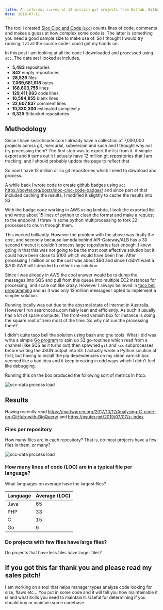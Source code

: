 ```yaml
---
title: An informal survey of 12 million git projects from Github, Bitbucket and Gitlab
date: 2019-07-11
---
```


The tool I created [Sloc Cloc and Code (`scc`)](https://github.com/boyter/scc/) counts lines of code, comments and makes a guess at how complex some code is. The latter is something you need a good sample size to make use of. So I thought I would try running it at all the source code I could get my hands on. 

In this post I am looking at all the code I downloaded and processed using `scc`. The data set I looked at includes,

 - **5,483** repositories
 - **842** empty repositories
 - **28,529** files
 - **7,069,681,918** bytes
 - **168,603,755** lines
 - **129,411,063** code lines
 - **16,584,855** blank lines
 - **22,607,837** comment lines
 - **10,330,300** estimated complexity 
 - **6,325** Bitbucket repositories


## Methodology

Since I have searchcode.com I already have a collection of 7,000,000 projects across git, mercurial, subversion and such and I thought why not try processing them? The first step was to export the list from it. A simple export and it turns out it I actually have 12 million git repositories that I am tracking, and I should probably update the page to reflect that.

So now I have 12 million or so git repositories which I need to download and process.

A while back I wrote code to create github badges using `scc` https://boyter.org/posts/sloc-cloc-code-badges/ and since part of that included caching the results, I modified it slightly to cache the results into S3.

With the badge code working in AWS using lambda, I took the exported list and wrote about 15 lines of python to clean the format and make a request to the endpoint. I threw in some python multiprocessing to fork 32 processes to churn through them. 

This worked brilliantly. However the problem with the above was firstly the cost, and secondly because lambda behind API-Gateway/ALB has a 30 second timeout it couldn't process large repositories fast enough. I knew going in that this was not going to be the most cost effective solution but it could have been close to $100 which would have been fine. After processing 1 million or so the cost was about $60 and since I didn't want a $700 AWS bill I decided to rethink my solution.

Since I was already in AWS the cool answer would be to dump the messages into SQS and pull from this queue into multiple EC2 instances for processing, and scale out like crazy. However I always believed in [taco bell programming](http://widgetsandshit.com/teddziuba/2010/10/taco-bell-programming.html) and as it was only 12 million messages I opted to implement a simpler solution.

Running locally was out due to the abysmal state of internet in Australia. However I run searchcode.com fairly lean and efficiently. As such it usually has a lot of spare compute. The front-end varnish box for instance is doing the square root of zero most of the time. So why not run the processing there?

I didn't quite taco bell the solution using bash and gnu tools. What I did was write a simple [Go program](https://github.com/boyter/scc-data/blob/master/process/main.go) to spin up 32 go-routines which read from a channel (like SQS as it turns out) then spawned `git` and `scc` subprocesses before writing the JSON output into S3. I actually wrote a Python solution at first, but having to install the pip dependencies on my clean varnish box seemed like a bad idea and it keep breaking in odd ways which I didn't feel like debugging.

Running this on the box produced the following sort of metrics in htop.

![scc-data process load](/static/an-informal-survey/1.png#center)


## Results

Having recently read https://mattwarren.org/2017/10/12/Analysing-C-code-on-GitHub-with-BigQuery/ and https://psuter.net/2019/07/07/z-index

### Files per repository

How many files are in each repository? That is, do most projects have a few files in them, or many?

![scc-data process load](/static/an-informal-survey/filesPerProject.png#center)

### How many lines of code (LOC) are in a typical file per language?

What languages on average have the largest files?

| Language | Average (LOC) |
|---|---|
| Java | 65 |
| PHP | 33 |
| C | 15 |
| Go | 6 |

### Do projects with few files have large files?

Do projects that have less files have larger files?





## If you got this far thank you and please read my sales pitch!

I am working on a tool that helps manager types analyze code looking for size, flaws etc... You put in some code and it will tell you how maintainable it is and what skills you need to maintain it. Useful for determining if you should buy or maintain some codebase.